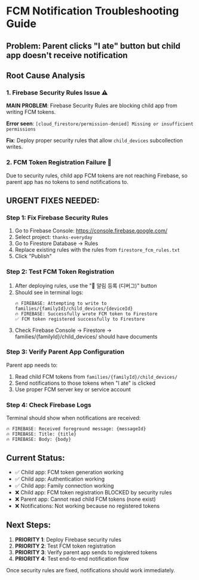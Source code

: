 # FCM Notification Troubleshooting Guide

## Problem: Parent clicks "I ate" button but child app doesn't receive notification

## Root Cause Analysis

### 1. Firebase Security Rules Issue ⚠️
**MAIN PROBLEM**: Firebase Security Rules are blocking child app from writing FCM tokens.

**Error seen**: `[cloud_firestore/permission-denied] Missing or insufficient permissions`

**Fix**: Deploy proper security rules that allow `child_devices` subcollection writes.

### 2. FCM Token Registration Failure 🔧
Due to security rules, child app FCM tokens are not reaching Firebase, so parent app has no tokens to send notifications to.

## URGENT FIXES NEEDED:

### Step 1: Fix Firebase Security Rules
1. Go to Firebase Console: https://console.firebase.google.com/
2. Select project: `thanks-everyday`
3. Go to Firestore Database → Rules
4. Replace existing rules with the rules from `firestore_fcm_rules.txt`
5. Click "Publish"

### Step 2: Test FCM Token Registration
1. After deploying rules, use the "🔧 알림 등록 (디버그)" button
2. Should see in terminal logs:
   ```
   🔥 FIREBASE: Attempting to write to families/{familyId}/child_devices/{deviceId}
   🔥 FIREBASE: Successfully wrote FCM token to Firestore
   ✅ FCM token registered successfully to Firestore
   ```
3. Check Firebase Console → Firestore → families/{familyId}/child_devices/ should have documents

### Step 3: Verify Parent App Configuration
Parent app needs to:
1. Read child FCM tokens from `families/{familyId}/child_devices/`
2. Send notifications to those tokens when "I ate" is clicked
3. Use proper FCM server key or service account

### Step 4: Check Firebase Logs
Terminal should show when notifications are received:
```
🔥 FIREBASE: Received foreground message: {messageId}
🔥 FIREBASE: Title: {title}
🔥 FIREBASE: Body: {body}
```

## Current Status:
- ✅ Child app: FCM token generation working
- ✅ Child app: Authentication working  
- ✅ Child app: Family connection working
- ❌ Child app: FCM token registration BLOCKED by security rules
- ❌ Parent app: Cannot read child FCM tokens (none exist)
- ❌ Notifications: Not working because no registered tokens

## Next Steps:
1. **PRIORITY 1**: Deploy Firebase security rules
2. **PRIORITY 2**: Test FCM token registration
3. **PRIORITY 3**: Verify parent app sends to registered tokens
4. **PRIORITY 4**: Test end-to-end notification flow

Once security rules are fixed, notifications should work immediately.